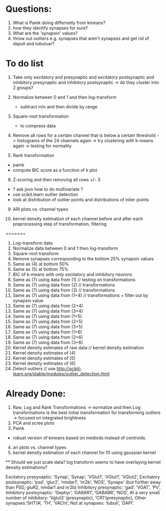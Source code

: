 # Questions:
1. What is Pamk doing differnetly from kmeans?
2. how they identify synapses for sure?
3. What are the 'synapsin' values?
4. throw out outliers e.g. synapses that aren't synapses and get rid of dapuli and tubuluar?


# To do list
1. Take only excitatory and presynaptic and excitatory postsynaptic and inhibitory presynaptic and inhibitory postsynaptic
    -> do they cluster into 2 groups?
    
3. Normalize between 0 and 1 and then log-transform
    - subtract min and then divide by range
4. Square-root transformation 
    - to compress data 
5. Remove all rows for a certain channel that is below a certain threshold
    -> histograms of the 24 channels again
    -> try clustering with k-means again
    -> testing for normality
    
7. Rank transformation
- pamk
- compute BIC score as a function of k plot

8. Z-scoring and then removing all rows +/- 3
- ? ask jovo how to do multivariate ?
- use scikit.learn outlier detection
- look at distribution of outlier points and distributions of inlier points

9. ARI plots vs. channel types

10. kernel density estimation of each channel before and after each preprocessing step of transformation, filtering


    
=======
1. Log-transform data 
2. Normalize data between 0 and 1 then log-transform
3. Square-root transform
4. Remove synapses corresponding to the bottom 25% synapsin values
5. Same as (4) at bottom 50%
6. Same as (5) at bottom 75%
7. BIC of k-means with only excitatory and inhibitory neurons
8. Same as (7) using data from (1)       // testing on transformations
9. Same as (7) using data from (2)       // transformations
10. Same as (7) using data from (3)      // transformations
11. Same as (7) using data from (1+4)    // transformations + filter out by synapsin value
12. Same as (7) using data from (2+4)
13. Same as (7) using data from (3+4)
14. Same as (7) using data from (1+5)
15. Same as (7) using data from (2+5)
16. Same as (7) using data from (3+5)
17. Same as (7) using data from (1+6)
18. Same as (7) using data from (2+6)
19. Same as (7) using data from (3+6)
20. Kernel density estimates of raw data // kernel density estimation
21. Kernel density estimates of (4)
22. Kernel density estimates of (5)
23. Kernel density estimates of (6)
24. Detect outliers                     // use http://scikit-learn.org/stable/modules/outlier_detection.html


# Already Done:
1. Raw, Log and Rank Transformations
-> normalize and then Log transformations is the best initial transformation for transforming outliers
-> focused on integrated brightness
2. PCA and scree plots
3. Pamk
- robust version of kmeans based on mediods instead of centroids.
4. ari plots vs. channel types
5. kernel density estimation of each channel for f0 using gaussian kernel

** Should we just scale data? log transform seems to have overlaying kernel density estimations?

Excitatory presynaptic: ‘Synap’, ‘Synap’, ‘VGlut1’, ‘VGlut1’, ‘VGlut2’,
Excitatory postsynaptic: ‘psd’, ‘glur2’, ‘nmdar1’, ‘nr2b’, ‘NOS’, ‘Synapo’ (but further away than PSD, gluR2, nmdar1 and nr2b)
Inhibitory presynaptic: ‘gad’, ‘VGAT’, ‘PV’,
Inhibitory postsynaptic: ‘Gephyr’, ‘GABAR1’, ‘GABABR’, ‘NOS’,
At a very small number of inhibitory: ‘Vglut3’ (presynaptic), ‘CR1’(presynaptic),
Other synapses:‘5HT1A’, ‘TH’, ‘VACht’,
Not at synapses: ‘tubuli’, ‘DAPI’.
